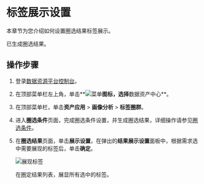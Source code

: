 # 标签展示设置

本章节为您介绍如何设置圈选结果标签展示。

已生成圈选结果。

## 操作步骤

1.  登录[数据资源平台控制台](https://dataq.console.aliyun.com)。

2.  在顶部菜单栏左上角，单击**![菜单](https://static-aliyun-doc.oss-accelerate.aliyuncs.com/assets/img/zh-CN/6504337061/p188771.png)**图标，选择**数据资产中心**。

3.  在顶部菜单栏，单击**资产应用** \> **画像分析** \> **标签圈群**。

4.  进入**圈选条件**页面，完成圈选条件设置，并生成圈选结果，详细操作请参见[圈选条件](/cn.zh-CN/用户指南/数据资产中心/画像分析/标签圈群/圈选条件.md)。

5.  在**圈选结果**页面，单击**展示设置**，在弹出的**结果展示设置**面板中，根据需求选中需要展现的标签后，单击**确定**。

    ![展现标签](https://static-aliyun-doc.oss-accelerate.aliyuncs.com/assets/img/zh-CN/7517160161/p212030.png)

    在圈定结果列表，展显所有选中的标签。


